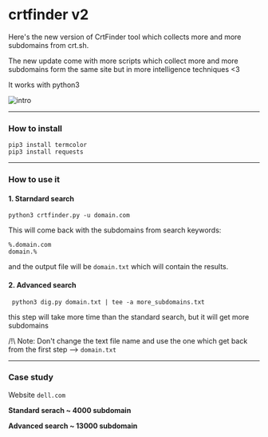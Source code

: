 # crtfinder v2 
Here's the new version of CrtFinder tool which collects more and more subdomains from crt.sh. 

The new update come with more scripts which collect more and more subdomains form the same site but in more intelligence techniques <3 

It works with python3 


![intro](https://github.com/eslam3kl/crtfinder/blob/v2/intro.png)

-----------------------------------------

### How to install 
```
pip3 install termcolor
pip3 install requests
```
-----------------------------------------


### How to use it 
#### 1. Starndard search 
 
` python3 crtfinder.py -u domain.com `

This will come back with the subdomains from search keywords:
```
%.domain.com
domain.% 
```
and the output file will be `domain.txt` which will contain the results. 


#### 2. Advanced search 
` python3 dig.py domain.txt | tee -a more_subdomains.txt` 

this step will take more time than the standard search, but it will get more subdomains 

/!\ Note: Don't change the text file name and use the one which get back from the first step --> `domain.txt`

-----------------------------------------


### Case study

Website `dell.com`
 
**Standard serach ~ 4000 subdomain**

**Advanced search ~ 13000 subdomain**
 
 
